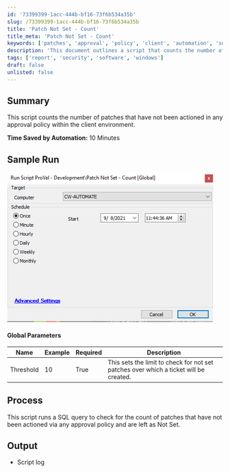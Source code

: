 ```yaml
---
id: '73399399-1acc-444b-bf16-73f6b534a35b'
slug: /73399399-1acc-444b-bf16-73f6b534a35b
title: 'Patch Not Set - Count'
title_meta: 'Patch Not Set - Count'
keywords: ['patches', 'approval', 'policy', 'client', 'automation', 'sql', 'tickets']
description: 'This document outlines a script that counts the number of patches that have not been actioned in any approval policy within a client environment. It highlights the time saved by automation and provides details on global parameters and the process involved in executing the script.'
tags: ['report', 'security', 'software', 'windows']
draft: false
unlisted: false
---
```


## Summary

This script counts the number of patches that have not been actioned in any approval policy within the client environment.

**Time Saved by Automation:** 10 Minutes

## Sample Run

![Sample Run](../../../static/img/docs/73399399-1acc-444b-bf16-73f6b534a35b/image_1.png)

#### Global Parameters

| Name      | Example | Required | Description                                                                                      |
|-----------|---------|----------|--------------------------------------------------------------------------------------------------|
| Threshold | 10      | True     | This sets the limit to check for not set patches over which a ticket will be created.          |

## Process

This script runs a SQL query to check for the count of patches that have not been actioned via any approval policy and are left as Not Set.

## Output

- Script log

